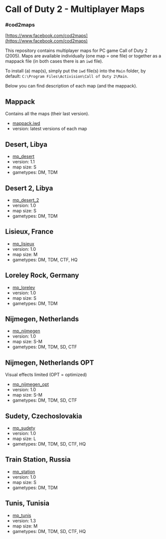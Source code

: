 # Call of Duty 2 - Multiplayer Maps
### \#cod2maps

[https://www.facebook.com/cod2maps](https://www.facebook.com/cod2maps)

This repository contains multiplayer maps for PC game Call of Duty 2 (2005). Maps are available individually (one map = one file) or together as a mappack file (in both cases there is an `iwd` file).

To install (a) map(s), simply put the `iwd` file(s) into the `Main` folder, by default: `C:\Program Files\Activision\Call of Duty 2\Main`.

Below you can find description of each map (and the mappack).


## Mappack

Contains all the maps (their last version).

- [mappack.iwd](https://github.com/lukasheinz92/cod2maps/blob/main/mappack.iwd)
- version: latest versions of each map


## Desert, Libya

- [mp_desert](https://github.com/lukasheinz92/cod2maps/blob/main/mp_desert.iwd)
- version: 1.1
- map size: S
- gametypes: DM, TDM


## Desert 2, Libya

- [mp_desert_2](https://github.com/lukasheinz92/cod2maps/blob/main/mp_desert_2.iwd)
- version: 1.0
- map size: S
- gametypes: DM, TDM


## Lisieux, France

- [mp_lisieux](https://github.com/lukasheinz92/cod2maps/blob/main/mp_lisieux.iwd)
- version: 1.0
- map size: M
- gametypes: DM, TDM, CTF, HQ


## Loreley Rock, Germany

- [mp_loreley](https://github.com/lukasheinz92/cod2maps/blob/main/mp_loreley.iwd)
- version: 1.0
- map size: S
- gametypes: DM, TDM


## Nijmegen, Netherlands

- [mp_nijmegen](https://github.com/lukasheinz92/cod2maps/blob/main/mp_nijmegen.iwd)
- version: 1.0
- map size: S-M
- gametypes: DM, TDM, SD, CTF


## Nijmegen, Netherlands OPT

Visual effects limited (OPT = optimized)

- [mp_nijmegen_opt](https://github.com/lukasheinz92/cod2maps/blob/main/mp_nijmegen_opt.iwd)
- version: 1.0
- map size: S-M
- gametypes: DM, TDM, SD, CTF


## Sudety, Czechoslovakia

- [mp_sudety](https://github.com/lukasheinz92/cod2maps/blob/main/mp_sudety.iwd)
- version: 1.0
- map size: L
- gametypes: DM, TDM, SD, CTF, HQ


## Train Station, Russia

- [mp_station](https://github.com/lukasheinz92/cod2maps/blob/main/mp_station.iwd)
- version: 1.0
- map size: S
- gametypes: DM, TDM


## Tunis, Tunisia

- [mp_tunis](https://github.com/lukasheinz92/cod2maps/blob/main/mp_tunis.iwd)
- version: 1.3
- map size: M
- gametypes: DM, TDM, SD, CTF, HQ
